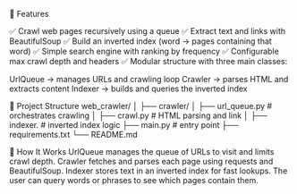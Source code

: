 🚀 Features

✅ Crawl web pages recursively using a queue
✅ Extract text and links with BeautifulSoup
✅ Build an inverted index (word → pages containing that word)
✅ Simple search engine with ranking by frequency
✅ Configurable max crawl depth and headers
✅ Modular structure with three main classes:

UrlQueue → manages URLs and crawling loop
Crawler → parses HTML and extracts content
Indexer → builds and queries the inverted index

🧩 Project Structure
web_crawler/
│
├── crawler/
│   ├── url_queue.py     # orchestrates crawling
│   ├── crawl.py         # HTML parsing and link 
│   ├── indexer.         # inverted index logic
├── main.py              # entry point
├── requirements.txt
└── README.md


🧮 How It Works
UrlQueue manages the queue of URLs to visit and limits crawl depth.
Crawler fetches and parses each page using requests and BeautifulSoup.
Indexer stores text in an inverted index for fast lookups.
The user can query words or phrases to see which pages contain them.